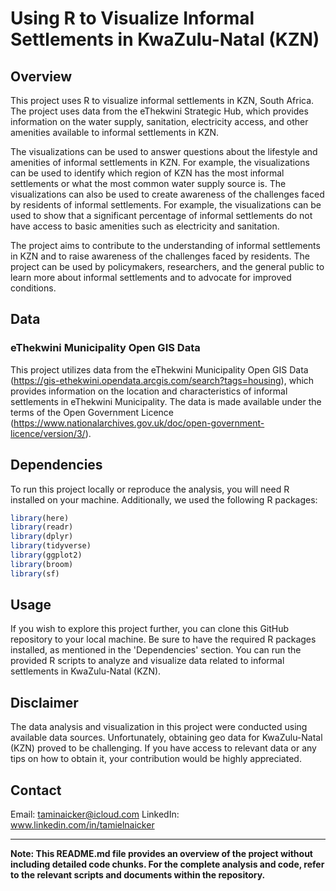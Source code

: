 # Using R to Visualize Informal Settlements in KwaZulu-Natal (KZN)

## Overview

This project uses R to visualize informal settlements in KZN, South Africa. The project uses data from the eThekwini Strategic Hub, which provides information on the water supply, sanitation, electricity access, and other amenities available to informal settlements in KZN.

The visualizations can be used to answer questions about the lifestyle and amenities of informal settlements in KZN. For example, the visualizations can be used to identify which region of KZN has the most informal settlements or what the most common water supply source is. The visualizations can also be used to create awareness of the challenges faced by residents of informal settlements. For example, the visualizations can be used to show that a significant percentage of informal settlements do not have access to basic amenities such as electricity and sanitation.

The project aims to contribute to the understanding of informal settlements in KZN and to raise awareness of the challenges faced by residents. The project can be used by policymakers, researchers, and the general public to learn more about informal settlements and to advocate for improved conditions.

## Data

### eThekwini Municipality Open GIS Data

This project utilizes data from the eThekwini Municipality Open GIS Data (https://gis-ethekwini.opendata.arcgis.com/search?tags=housing), which provides information on the location and characteristics of informal settlements in eThekwini Municipality. The data is made available under the terms of the Open Government Licence (https://www.nationalarchives.gov.uk/doc/open-government-licence/version/3/).

## Dependencies

To run this project locally or reproduce the analysis, you will need R installed on your machine. Additionally, we used the following R packages:

```R
library(here)
library(readr)
library(dplyr)
library(tidyverse)
library(ggplot2)
library(broom)
library(sf)
```

## Usage

If you wish to explore this project further, you can clone this GitHub repository to your local machine. Be sure to have the required R packages installed, as mentioned in the 'Dependencies' section. You can run the provided R scripts to analyze and visualize data related to informal settlements in KwaZulu-Natal (KZN). 

## Disclaimer 

The data analysis and visualization in this project were conducted using available data sources. Unfortunately, obtaining geo data for KwaZulu-Natal (KZN) proved to be challenging. If you have access to relevant data or any tips on how to obtain it, your contribution would be highly appreciated.

## Contact 

Email: taminaicker@icloud.com
LinkedIn: www.linkedin.com/in/tamielnaicker 

---
**Note: This README.md file provides an overview of the project without including detailed code chunks. For the complete analysis and code, refer to the relevant scripts and documents within the repository.**
